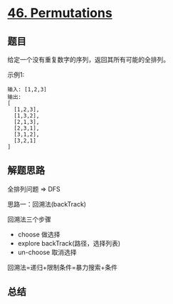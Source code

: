 # [46. Permutations](https://leetcode-cn.com/problems/permutations/)

## 题目

给定一个没有重复数字的序列，返回其所有可能的全排列。


示例1:

```
输入: [1,2,3]
输出:
[
  [1,2,3],
  [1,3,2],
  [2,1,3],
  [2,3,1],
  [3,1,2],
  [3,2,1]
]
```


## 解题思路


全排列问题 => DFS

思路一：回溯法(backTrack)

回溯法三个步骤

- choose  做选择
- explore backTrack(路径，选择列表)
- un-choose 取消选择

回溯法=递归+限制条件=暴力搜索+条件



## 总结